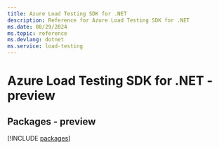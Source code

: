 ```yaml
---
title: Azure Load Testing SDK for .NET
description: Reference for Azure Load Testing SDK for .NET
ms.date: 08/29/2024
ms.topic: reference
ms.devlang: dotnet
ms.service: load-testing
---
```

# Azure Load Testing SDK for .NET - preview
## Packages - preview
[!INCLUDE [packages](load-testing-index.md)]
